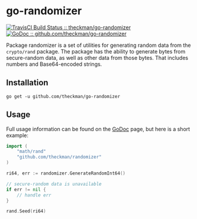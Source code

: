 # go-randomizer
[![TravisCI Build Status :: theckman/go-randomizer](https://img.shields.io/travis/theckman/go-randomizer/master.svg?style=flat)](https://travis-ci.org/theckman/go-randomizer)
[![GoDoc :: github.com/theckman/go-randomizer](https://img.shields.io/badge/go--randomizer-GoDoc-blue.svg?style=flat)](https://godoc.org/github.com/theckman/go-randomizer)

Package randomizer is a set of utilities for generating random data from the `crypto/rand` package. The package has the ability to generate bytes from secure-random data, as well as other data from those bytes. That includes numbers and Base64-encoded strings.

## Installation
```
go get -u github.com/theckman/go-randomizer
```

## Usage
Full usage information can be found on the [GoDoc](https://godoc.org/github.com/theckman/go-randomizer) page, but here is a short example:

```Go
import (
	"math/rand"
	"github.com/theckman/randomizer"
)

ri64, err := randomizer.GenerateRandomInt64()

// secure-random data is unavailable
if err != nil {
	// handle err
}

rand.Seed(ri64)
```
